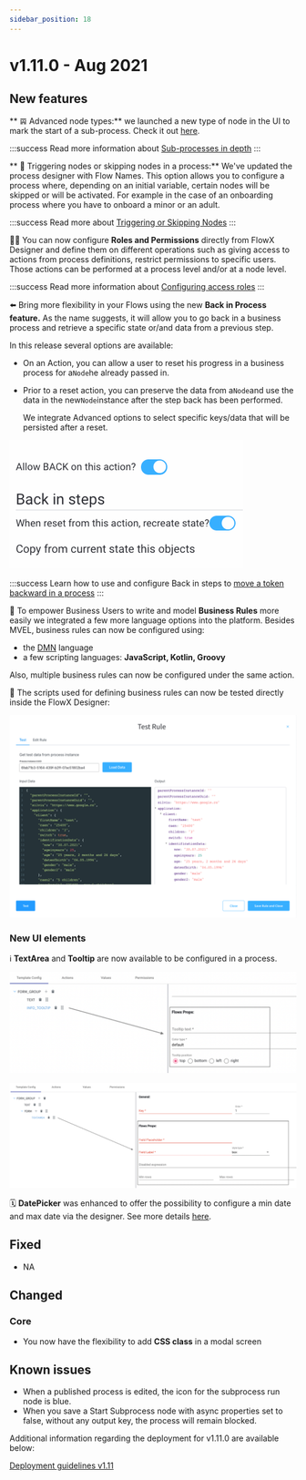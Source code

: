 ```yaml
---
sidebar_position: 18
---
```


# v1.11.0 - Aug 2021

## New features

** 𝌙 Advanced node types:** we launched a new type of node in the UI to mark the start of a sub-process. Check it out [here](../../../flowx-elements/node/nodes-types/subprocess-run-node-type.md).

:::success
Read more information about [Sub-processes in depth](../../../flowx-elements/process/subprocess)
:::

** 🏁 Triggering nodes or skipping nodes in a process:** We've updated the process designer with Flow Names. This option allows you to configure a process where, depending on an initial variable, certain nodes will be skipped or will be activated. For example in the case of an onboarding process where you have to onboard a minor or an adult.

:::success
Read more about [Triggering or Skipping Nodes](../../../core-components/flowx-engine/orchestration/flow-names)
:::

👮🏻 You can now configure **Roles and Permissions** directly from FlowX Designer and define them on different operations such as giving access to actions from process definitions, restrict permissions to specific users. Those actions can be performed at a process level and/or at a node level.

:::success
Read more information about [Configuring access roles](../../../core-components/platform-setup-guide/flowx-engine-setup-guide/configuring-access-roles-for-processes)
:::

:arrow_left: Bring more flexibility in your Flows using the new **Back in Process feature.** As the name suggests, it will allow you to go back in a business process and retrieve a specific state or/and data from a previous step.

In this release several options are available:

* On an Action, you can allow a user to reset his progress in a business process for a`Node`he already passed in.
*   Prior to a reset action, you can preserve the data from a`Node`and use the data in the new`Node`instance after the step back has been performed.

    We integrate Advanced options to select specific keys/data that will be persisted after a reset.

![Back in steps / FlowX designer](../img/111_back_steps.gif)

:::success
Learn how to use and configure Back in steps to [move a token backward in a process](../../../flowx-designer/managing-a-process-flow/moving-a-token-backwards-in-a-process.md)
:::

:toolbox: To empower Business Users to write and model **Business Rules** more easily we integrated a few more language options into the platform. Besides MVEL, business rules can now be configured using:

* the [DMN](https://www.omg.org/dmn/) language
* a few scripting languages: **JavaScript, Kotlin, Groovy**

Also, multiple business rules can now be configured under the same action.

:test_tube: The scripts used for defining business rules can now be tested directly inside the FlowX Designer:

![](../img/111_testrule.png)

### New UI elements

:information_source: **TextArea** and **Tooltip** are now available to be configured in a process.

![Tooltip properties](../img/111_ui.png)

![Textarea properties](../img/111_ui1.png)

🗓 **DatePicker** was enhanced to offer the possibility to configure a min date and max date via the designer. See more details [here](../../../flowx-elements/configure-a-template-config-element/component-types/form-elements/datepicker-form-field).

## **Fixed**

* NA

## **Changed**

### Core

* You now have the flexibility to add **CSS class** in a modal screen&#x20;

## **Known issues**

* When a published process is edited, the icon for the subprocess run node is blue.
* When you save a Start Subprocess node with async properties set to false, without any output key, the process will remain blocked.

Additional information regarding the deployment for v1.11.0 are available below:

[Deployment guidelines v1.11](deployment-guidelines-v1.11)




